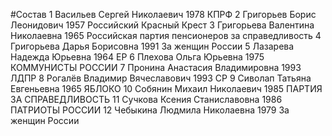#Состав
1 Васильев Сергей Николаевич 1978 КПРФ
2 Григорьев Борис Леонидович 1957 Российский Красный Крест
3 Григорьева Валентина Николаевна 1965 Российская партия пенсионеров за справедливость
4 Григорьева Дарья Борисовна 1991 За женщин России
5 Лазарева Надежда Юрьевна 1964 ЕР
6 Плехова Ольга Юрьевна 1975 КОММУНИСТЫ РОССИИ
7 Пронина Анастасия Владимировна 1993 ЛДПР
8 Рогалёв Владимир Вячеславович 1993 СР
9 Сиволап Татьяна Евгеньевна 1965 ЯБЛОКО
10 Собянин Михаил Николаевич 1985 ПАРТИЯ ЗА СПРАВЕДЛИВОСТЬ
11 Сучкова Ксения Станиславовна 1986 ПАТРИОТЫ РОССИИ
12 Чебыкина Людмила Николаевна 1979 За женщин России
